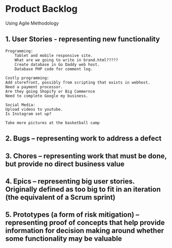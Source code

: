 # Product Backlog
Using Agile Methodology

## 1. User Stories - representing new functionality

	Programming:
    	Tablet and mobile responsive site.
    	What are we going to write in brand.html?????
    	Create database in Go Daddy web host.
    	Database PHP code for comment log.
	
    Costly programming:
	Add storefront, possibly from scripting that exists in webhost.
	Need a payment processor.
	Are they going Shopify or Big Commernce
	Need to complete Google my business.

    Social Media:
    Upload videos to youtube.
    Is Instagram set up?

    Take more pictures at the basketball camp
	
## 2. Bugs – representing work to address a defect

## 3. Chores – representing work that must be done, but provide no direct business value

## 4. Epics – representing big user stories. Originally defined as too big to fit in an iteration (the equivalent of a Scrum sprint)

## 5. Prototypes (a form of risk mitigation) – representing proof of concepts that help provide information for decision making around whether some functionality may be valuable
